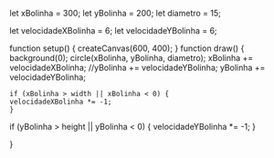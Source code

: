 let xBolinha = 300;
let yBolinha = 200;
let diametro = 15;

let velocidadeXBolinha = 6;
let velocidadeYBolinha = 6;

function setup() {
  createCanvas(600, 400);
}
function draw() {
  background(0);
  circle(xBolinha, yBolinha, diametro);
   xBolinha += velocidadeXBolinha;
   //yBolinha += velocidadeYBolinha;
   yBolinha += velocidadeYBolinha;
  
    if (xBolinha > width || xBolinha < 0) {
    velocidadeXBolinha *= -1;
    }
  
  if (yBolinha > height || yBolinha < 0) {
        velocidadeYBolinha *= -1;
    }
  
  
  
  
}
